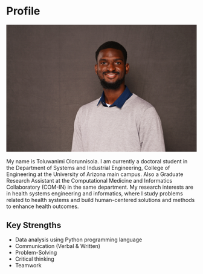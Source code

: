 # Profile
![banner](images/Olorunnisola_Toluwanimi.png)

My name is Toluwanimi Olorunnisola. I am currently a doctoral student in the Department of Systems and Industrial Engineering, College of Engineering at the University of Arizona main campus. Also a Graduate Research Assistant at the Computational Medicine and Informatics Collaboratory (COM-IN) in the same department. My research interests are in health systems engineering and informatics, where I study problems related to health systems and build human-centered solutions and methods to enhance health outcomes. 

## Key Strengths
* Data analysis using Python programming language
* Communication (Verbal & Written)
* Problem-Solving
* Critical thinking 
* Teamwork
